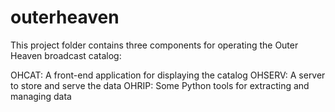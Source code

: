 # outerheaven
This project folder contains three components for operating the Outer Heaven broadcast catalog:
  
  OHCAT: A front-end application for displaying the catalog
  OHSERV: A server to store and serve the data
  OHRIP: Some Python tools for extracting and managing data
